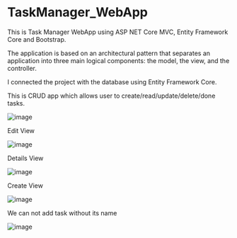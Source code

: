 # TaskManager_WebApp
This is Task Manager WebApp using ASP NET Core MVC, Entity Framework Core and Bootstrap.

The application is based on an architectural pattern that separates an application into three main logical components: the model, the view, and the controller.

I connected the project with the database using Entity Framework Core.

This is CRUD app which allows user to create/read/update/delete/done tasks.

![image](https://user-images.githubusercontent.com/79854074/161861828-992072c8-8a5b-4727-a9e0-9d60859db809.png)

Edit View

![image](https://user-images.githubusercontent.com/79854074/161861846-89e0a209-f3ef-4d89-8211-255a7cfe4dde.png)

Details View

![image](https://user-images.githubusercontent.com/79854074/161861877-f1d48c47-40e7-4162-8568-c991a45a38e7.png)

Create View

![image](https://user-images.githubusercontent.com/79854074/161861930-78eb5f3d-af40-4d9e-a836-e01995f8e2a2.png)

We can not add task without its name

![image](https://user-images.githubusercontent.com/79854074/161861957-88da24a4-6249-47cb-9eb8-58be4fe93f0d.png)

